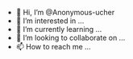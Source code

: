 - 👋 Hi, I’m @Anonymous-ucher
- 👀 I’m interested in ...
- 🌱 I’m currently learning ...
- 💞️ I’m looking to collaborate on ...
- 📫 How to reach me ...

<!---
Anonymous-ucher/Anonymous-ucher is a ✨ special ✨ repository because its `README.md` (this file) appears on your GitHub profile.
You can click the Preview link to take a look at your changes.
--->
